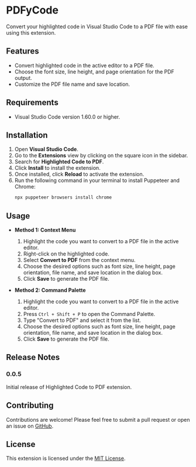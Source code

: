 # PDFyCode

Convert your highlighted code in Visual Studio Code to a PDF file with ease using this extension.

## Features

- Convert highlighted code in the active editor to a PDF file.
- Choose the font size, line height, and page orientation for the PDF output.
- Customize the PDF file name and save location.

## Requirements

- Visual Studio Code version 1.60.0 or higher.

## Installation

1. Open **Visual Studio Code**.
2. Go to the **Extensions** view by clicking on the square icon in the sidebar.
3. Search for **Highlighted Code to PDF**.
4. Click **Install** to install the extension.
5. Once installed, click **Reload** to activate the extension.
6. Run the following command in your terminal to install Puppeteer and Chrome:
   ```bash
   npx puppeteer browsers install chrome
   ```

## Usage

- **Method 1: Context Menu**

  1. Highlight the code you want to convert to a PDF file in the active editor.
  2. Right-click on the highlighted code.
  3. Select **Convert to PDF** from the context menu.
  4. Choose the desired options such as font size, line height, page orientation, file name, and save location in the dialog box.
  5. Click **Save** to generate the PDF file.

- **Method 2: Command Palette**
  1. Highlight the code you want to convert to a PDF file in the active editor.
  2. Press `Ctrl + Shift + P` to open the Command Palette.
  3. Type "Convert to PDF" and select it from the list.
  4. Choose the desired options such as font size, line height, page orientation, file name, and save location in the dialog box.
  5. Click **Save** to generate the PDF file.

## Release Notes

### 0.0.5

Initial release of Highlighted Code to PDF extension.

## Contributing

Contributions are welcome! Please feel free to submit a pull request or open an issue on [GitHub](https://github.com/mwelwankuta/pdfycode).

## License

This extension is licensed under the [MIT License](LICENSE).
